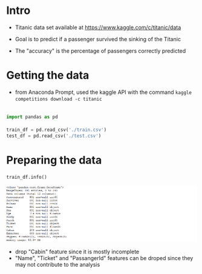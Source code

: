 # Intro

- Titanic data set available at https://www.kaggle.com/c/titanic/data 

- Goal is to predict if a passenger survived the sinking of the Titanic

- The "accuracy" is the percentage of passengers correctly predicted



# Getting the data

- from Anaconda Prompt, used the kaggle API with the command `kaggle competitions download -c titanic`

```python

import pandas as pd

train_df = pd.read_csv('./train.csv')
test_df = pd.read_csv('./test.csv')

```

# Preparing the data

```python
train_df.info()
```
![](IMG/Screenshot-2018-6-7%20Titanic.png)

- drop "Cabin" feature since it is mostly incomplete
- "Name", "Ticket" and "PassangerId" features can be droped since they may not contribute to the analysis

